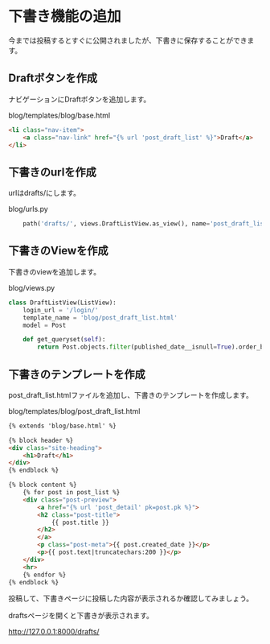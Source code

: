 # 下書き機能の追加

今までは投稿するとすぐに公開されましたが、下書きに保存することができます。

## Draftボタンを作成

ナビゲーションにDraftボタンを追加します。

blog/templates/blog/base.html
```html
<li class="nav-item">
    <a class="nav-link" href="{% url 'post_draft_list' %}">Draft</a>
</li>
```

## 下書きのurlを作成

urlはdrafts/にします。

blog/urls.py
```python
  	path('drafts/', views.DraftListView.as_view(), name='post_draft_list'),
```

## 下書きのViewを作成

下書きのviewを追加します。

blog/views.py
```python
class DraftListView(ListView):
	login_url = '/login/'
	template_name = 'blog/post_draft_list.html'
	model = Post

	def get_queryset(self):
		return Post.objects.filter(published_date__isnull=True).order_by('created_date')
```

## 下書きのテンプレートを作成

post_draft_list.htmlファイルを追加し、下書きのテンプレートを作成します。

blog/templates/blog/post_draft_list.html
```html
{% extends 'blog/base.html' %}

{% block header %}
<div class="site-heading">
  	<h1>Draft</h1>
</div>
{% endblock %}

{% block content %}
	{% for post in post_list %}
	<div class="post-preview">
		<a href="{% url 'post_detail' pk=post.pk %}">
		<h2 class="post-title">
			{{ post.title }}
		</h2>
		</a>
		<p class="post-meta">{{ post.created_date }}</p>
		<p>{{ post.text|truncatechars:200 }}</p>
	</div>
	<hr>
	{% endfor %}
{% endblock %}
```

投稿して、下書きページに投稿した内容が表示されるか確認してみましょう。

draftsページを開くと下書きが表示されます。

http://127.0.0.1:8000/drafts/

